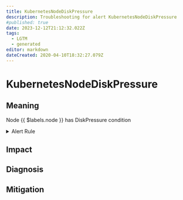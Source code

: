 ```yaml
---
title: KubernetesNodeDiskPressure
description: Troubleshooting for alert KubernetesNodeDiskPressure
#published: true
date: 2023-12-12T21:12:32.022Z
tags: 
  - LGTM
  - generated
editor: markdown
dateCreated: 2020-04-10T18:32:27.079Z
---
```


# KubernetesNodeDiskPressure

## Meaning
[//]: # "Short paragraph that explains what the alert means"
Node {{ $labels.node }} has DiskPressure condition

<details>
  <summary>Alert Rule</summary>

{{% rule "kubernetes/kubestate-exporter.yml" "KubernetesNodeDiskPressure" %}}

{{% comment %}}

```yaml
alert: KubernetesNodeDiskPressure
expr: kube_node_status_condition{condition="DiskPressure",status="true"} == 1
for: 2m
labels:
    severity: critical
annotations:
    summary: Kubernetes disk pressure (node {{ $labels.node }})
    description: |-
        Node {{ $labels.node }} has DiskPressure condition
          VALUE = {{ $value }}
          LABELS = {{ $labels }}
    runbook: https://github.com/srerun/prometheus-alerts/blob/main/content/runbooks/kubestate-exporter/KubernetesNodeDiskPressure.md

```

{{% /comment %}}

</details>


## Impact
[//]: # "What could / will happen if the alert is not addressed"



## Diagnosis
[//]: # "Steps to take to identify the cause of the problem"



## Mitigation
[//]: # "The steps necessary to resolve the alert"
